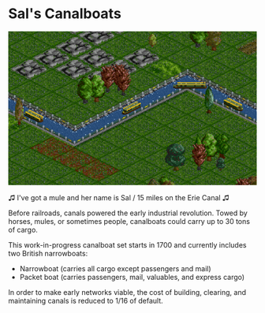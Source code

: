 # Sal's Canalboats

![Packet boats in a canal](/docs/packet_boats.png)

♫ I've got a mule and her name is Sal / 15 miles on the Erie Canal ♫

Before railroads, canals powered the early industrial revolution. Towed by horses, mules, or sometimes people, canalboats could carry up to 30 tons of cargo.

This work-in-progress canalboat set starts in 1700 and currently includes two British narrowboats:
- Narrowboat (carries all cargo except passengers and mail)
- Packet boat (carries passengers, mail, valuables, and express cargo)

In order to make early networks viable, the cost of building, clearing, and maintaining canals is reduced to 1/16 of default.
